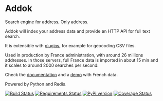 # Addok

Search engine for address. Only address.

Addok will index your address data and provide an HTTP API for full text search.

It is extensible with [plugins](http://addok.readthedocs.io/en/latest/plugins/),
for example for geocoding CSV files.

Used in production by France administration, with around 26 millions addresses.
In those servers, full France data is imported in about 15 min and it scales
to around 2000 searches per second.

Check the [documentation](http://addok.readthedocs.org/en/latest/) and a
[demo](http://adresse.data.gouv.fr/map) with French data.

Powered by Python and Redis.

[![Build Status](https://travis-ci.org/addok/addok.svg?branch=master)](https://travis-ci.org/addok/addok)
[![Requirements Status](https://requires.io/github/addok/addok/requirements.svg?branch=master)](https://requires.io/github/addok/addok/requirements/?branch=master)
[![PyPi version](https://img.shields.io/pypi/v/addok.svg)](https://pypi.python.org/pypi/addok/)
[![Coverage Status](https://coveralls.io/repos/addok/addok/badge.svg?branch=master&service=github)](https://coveralls.io/github/addok/addok?branch=master)

